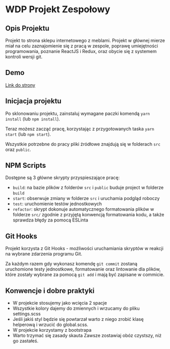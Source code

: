 


# WDP Projekt Zespołowy

## Opis Projektu 

Projekt to strona sklepu internetowego z meblami. Projekt w głównej mierze miał na celu zaznajomienie się z pracą w zespole,
poprawę umiejętności programowania, poznanie ReactJS i Redux, oraz obycie się z systemem kontroli wersji git.

## Demo 

<a href="https://wonderful-poitras-780108.netlify.app/">Link do strony</a>

## Inicjacja projektu

Po sklonowaniu projektu, zainstaluj wymagane paczki komendą `yarn install` (lub `npm install`).

Teraz możesz zacząć pracę, korzystając z przygotowanych taska `yarn start` (lub `npm start`).

Wszystkie potrzebne do pracy pliki źródłowe znajdują się w folderach `src` oraz `public`.

## NPM Scripts

Dostępne są 3 główne skrypty przyspieszające pracę:

- `build`: na bazie plików z folderów `src` i `public` buduje project w folderze `build`
- `start`: obserwuje zmiany w folderze `src` i uruchamia podgląd roboczy
- `test`: uruchomienie testów jednostkowych
- `refactor`: skrypt dokonuje automatycznego formatowania plików w folderze `src/`
  zgodnie z przyjętą konwencją formatowania kodu, a także sprawdza błędy za pomocą ESLinta

## Git Hooks

Projekt korzysta z Git Hooks - możliwości uruchamiania skryptów w reakcji na wybrane zdarzenia programu Git.

Za każdym razem gdy wykonasz komendę `git commit` zostaną uruchomione testy jednostkowe, formatowanie oraz lintowanie
dla plików, które zostały wybrane za pomocą `git add` i mają być zapisane w commicie.

## Konwencje i dobre praktyki

<ul>
  <li>W projekcie stosujemy jako wcięcia 2 spacje</li>
  <li>Wszystkie kolory dajemy do zmiennych i wrzucamy do pliku settings.scss</li>
  <li>Jeśli jakiś styl będzie się powtarzał warto z niego zrobić klasę helperową i wrzucić do global.scss.</li>
  <li>W projekcie korzystamy z bootstrapa</li>
  <li>Warto trzymać się zasady skauta Zawsze zostawiaj obóz czystszy, niż go zastałeś.</li>
</ul>
